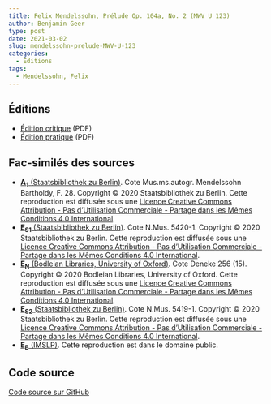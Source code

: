```yaml
---
title: Felix Mendelssohn, Prélude Op. 104a, No. 2 (MWV U 123)
author: Benjamin Geer
type: post
date: 2021-03-02
slug: mendelssohn-prelude-MWV-U-123
categories:
  - Éditions
tags:
  - Mendelssohn, Felix
---
```


## Éditions

- <a href="/editions/Mendelssohn_MWV_U_123_Critical_Edition.pdf" target="_blank">Édition critique</a> (PDF)
- <a href="/editions/Mendelssohn_MWV_U_123_Performance_Edition.pdf" target="_blank">Édition pratique</a> (PDF)

## Fac-similés des sources

- <a href="/facsimiles/Mendelssohn-MWV-U-123-A1-SBB.pdf"
  target="_blank">**A<sub>1</sub>** (Staatsbibliothek zu
  Berlin)</a>. Cote Mus.ms.autogr. Mendelssohn Bartholdy,
  F. 28. Copyright © 2020 Staatsbibliothek zu Berlin. Cette
  reproduction est diffusée sous une [Licence Creative Commons
  Attribution - Pas d’Utilisation Commerciale - Partage dans les Mêmes
  Conditions 4.0
  International](http://creativecommons.org/licenses/by-nc-sa/4.0/deed.fr).
- <a href="/facsimiles/Mendelssohn-MWV-U-123-S1-SBB.pdf"
  target="_blank">**E<sub>S1</sub>** (Staatsbibliothek zu
  Berlin)</a>. Cote N.Mus. 5420-1. Copyright © 2020 Staatsbibliothek
  zu Berlin. Cette reproduction est diffusée sous une [Licence
  Creative Commons Attribution - Pas d’Utilisation Commerciale -
  Partage dans les Mêmes Conditions 4.0
  International](http://creativecommons.org/licenses/by-nc-sa/4.0/deed.fr).
- <a href="/facsimiles/Mendelssohn-MWV-U-123-N-Oxford.pdf"
  target="_blank">**E<sub>N</sub>** (Bodleian Libraries, University of
  Oxford)</a>. Cote Deneke 256 (15). Copyright © 2020 Bodleian
  Libraries, University of Oxford. Cette reproduction est diffusée
  sous une [Licence Creative Commons Attribution - Pas d’Utilisation
  Commerciale - Partage dans les Mêmes Conditions 4.0
  International](http://creativecommons.org/licenses/by-nc-sa/4.0/deed.fr).
- <a href="/facsimiles/Mendelssohn-MWV-U-123-S2-SBB.pdf"
  target="_blank">**E<sub>S2</sub>** (Staatsbibliothek zu
  Berlin)</a>. Cote N.Mus. 5419-1. Copyright © 2020 Staatsbibliothek
  zu Berlin.  Cette reproduction est diffusée sous une [Licence
  Creative Commons Attribution - Pas d’Utilisation Commerciale -
  Partage dans les Mêmes Conditions 4.0
  International](http://creativecommons.org/licenses/by-nc-sa/4.0/deed.fr).
- <a href="/facsimiles/Mendelssohn-MWV-U-123-Breitkopf-IMSLP.pdf"
  target="_blank">**E<sub>B</sub>** (IMSLP)</a>. Cette reproduction
  est dans le domaine public.

## Code source

[Code source sur GitHub](https://github.com/benjamingeer/Tondauer/tree/master/editions/Mendelssohn_MWV_U_123)
